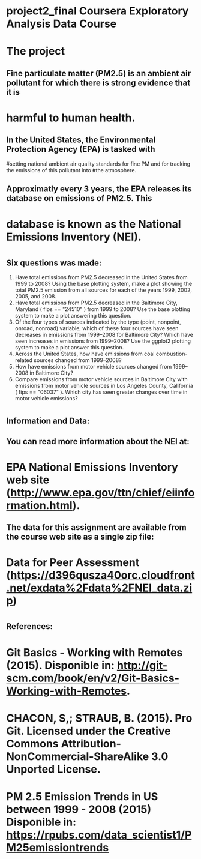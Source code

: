 # project2_final Coursera Exploratory Analysis Data Course
# The project
## Fine particulate matter (PM2.5) is an ambient air pollutant for which there is strong evidence that it is
# harmful to human health. 
## In the United States, the Environmental Protection Agency (EPA) is tasked with
#setting national ambient air quality standards for fine PM and for tracking the emissions of this pollutant into
#the atmosphere. 
## Approximatly every 3 years, the EPA releases its database on emissions of PM2.5. This
# database is known as the National Emissions Inventory (NEI). 
#
## Six questions was made:
1. Have total emissions from PM2.5 decreased in the United States from 1999 to 2008? Using the base
plotting system, make a plot showing the total PM2.5 emission from all sources for each of the years
1999, 2002, 2005, and 2008.
2. Have total emissions from PM2.5 decreased in the Baltimore City, Maryland ( fips == "24510" ) from
1999 to 2008? Use the base plotting system to make a plot answering this question.
3. Of the four types of sources indicated by the type (point, nonpoint, onroad, nonroad) variable, which
of these four sources have seen decreases in emissions from 1999–2008 for Baltimore City? Which
have seen increases in emissions from 1999–2008? Use the ggplot2 plotting system to make a plot
answer this question.
4. Across the United States, how have emissions from coal combustion-related sources changed from
1999–2008?
5. How have emissions from motor vehicle sources changed from 1999–2008 in Baltimore City?
6. Compare emissions from motor vehicle sources in Baltimore City with emissions from motor vehicle
sources in Los Angeles County, California ( fips == "06037" ). Which city has seen greater changes
over time in motor vehicle emissions?
#
## Information and Data:
## You can read more information about the NEI at:
# EPA National Emissions Inventory web site (http://www.epa.gov/ttn/chief/eiinformation.html).
## The data for this assignment are available from the course web site as a single zip file:
# Data for Peer Assessment (https://d396qusza40orc.cloudfront.net/exdata%2Fdata%2FNEI_data.zip)
#
## References:
#  Git Basics - Working with Remotes (2015). Disponible in: http://git-scm.com/book/en/v2/Git-Basics-Working-with-Remotes.
#  CHACON, S,; STRAUB, B. (2015). Pro Git. Licensed under the Creative Commons Attribution-NonCommercial-ShareAlike 3.0 Unported License.
#  PM 2.5 Emission Trends in US between 1999 - 2008 (2015) Disponible in: https://rpubs.com/data_scientist1/PM25emissiontrends
